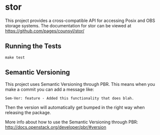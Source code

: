 # stor

This project provides a cross-compatible API for accessing Posix and OBS storage systems. The documentation for stor can be viewed at https://github.com/pages/counsyl/stor/


## Running the Tests


```
make test
```

## Semantic Versioning

This project uses Semantic Versioning through PBR. This means when you make a commit you can add a message like:

`Sem-Ver: feature - Added this functionality that does blah.`

Then the version will automatically get bumped in the right way when releasing the package.

More info about how to use the Semantic Versioning through PBR: http://docs.openstack.org/developer/pbr/#version

